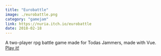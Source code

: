 ```yaml
---
title: "Eurobattle"
image: ./eurobattle.png
category: "gamejam"
link: https://nuria.itch.io/eurobattle
date: 2018-02-18
---
```


A two-player rpg battle game made for Todas Jammers, made with Vue. [Play it!](https://nuria.itch.io/eurobattle)